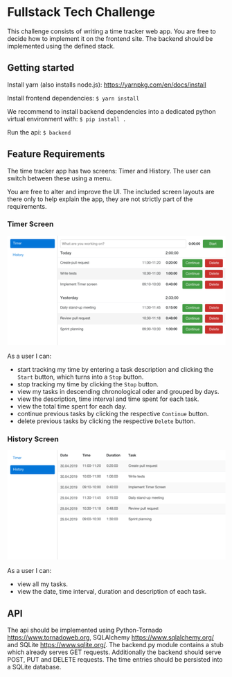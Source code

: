 # Fullstack Tech Challenge


This challenge consists of writing a time tracker web app. You are free to decide how to implement it on the frontend site.
The backend should be implemented using the defined stack.

## Getting started

Install yarn (also installs node.js): https://yarnpkg.com/en/docs/install

Install frontend dependencies: `$ yarn install`

We recommend to install backend dependencies into a dedicated python virtual environment with: `$ pip install .`

Run the api: `$ backend `

## Feature Requirements

The time tracker app has two screens: Timer and History. The user can switch between these using a menu.

You are free to alter and improve the UI. The included screen layouts are there only to help explain the app, they are not strictly part of the requirements.

### Timer Screen

![Timer Screen](Timer-screen.png)

As a user I can:

* start tracking my time by entering a task description and clicking the `Start` button, which turns into a `Stop` button.
* stop tracking my time by clicking the `Stop` button.
* view my tasks in descending chronological oder and grouped by days.
* view the description, time interval and time spent for each task.
* view the total time spent for each day.
* continue previous tasks by clicking the respective `Continue` button.
* delete previous tasks by clicking the respective `Delete` button.

### History Screen

![History Screen](History-screen.png)

As a user I can:

* view all my tasks.
* view the date, time interval, duration and description of each task.

## API

The api should be implemented using Python-Tornado https://www.tornadoweb.org, SQLAlchemy https://www.sqlalchemy.org/
and SQLite https://www.sqlite.org/.
The backend.py module contains a stub which already serves GET requests. Additionally the backend should serve POST,
PUT and DELETE requests. The time entries should be persisted into a SQLite database.
